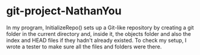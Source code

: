 # git-project-NathanYou
In my program, InitializeRepo() sets up a  Git-like repository by creating a git folder in the current directory and, inside it, the objects folder and also the index and HEAD files if they hadn't already existed. To check my setup, I wrote a tester to make sure all the files and folders were there.
